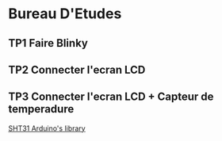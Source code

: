 # Bureau D'Etudes
## TP1 Faire Blinky
## TP2 Connecter l'ecran LCD
## TP3 Connecter l'ecran LCD + Capteur de temperadure

[SHT31 Arduino's library](https://github.com/Seeed-Studio/Grove_SHT31_Temp_Humi_Sensor "Arduino's Library")
